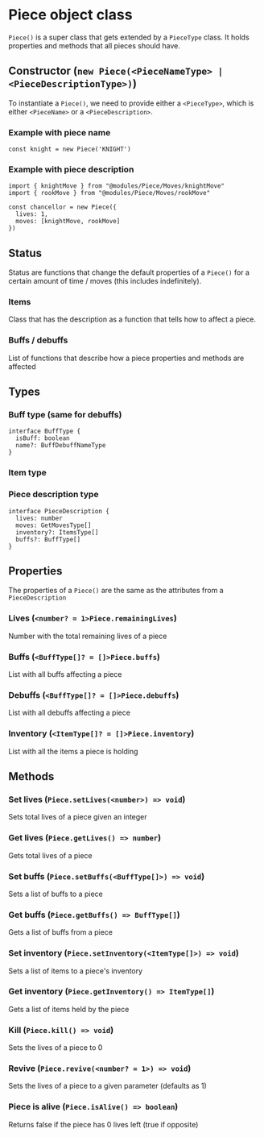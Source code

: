 # Piece object class
`Piece()` is a super class that gets extended by a `PieceType` class. It holds properties and methods that all pieces should have.
## Constructor (`new Piece(<PieceNameType> | <PieceDescriptionType>)`)
To instantiate a `Piece()`, we need to provide either a `<PieceType>`, which is either `<PieceName>` or a `<PieceDescription>`.

### Example with piece name
```
const knight = new Piece('KNIGHT')
```
### Example with piece description
```
import { knightMove } from "@modules/Piece/Moves/knightMove"
import { rookMove } from "@modules/Piece/Moves/rookMove"

const chancellor = new Piece({
  lives: 1,
  moves: [knightMove, rookMove]
})
```

## Status
Status are functions that change the default properties of a `Piece()` for a certain amount of time / moves (this includes indefinitely).

### Items
Class that has the description as a function that tells how to affect a piece.
### Buffs / debuffs
List of functions that describe how a piece properties and methods are affected

## Types

### Buff type (same for debuffs)
```
interface BuffType {
  isBuff: boolean
  name?: BuffDebuffNameType
}
```
### Item type

### Piece description type
```
interface PieceDescription {
  lives: number
  moves: GetMovesType[]
  inventory?: ItemsType[]
  buffs?: BuffType[]
}
```
## Properties
The properties of a `Piece()` are the same as the attributes from a `PieceDescription`

### Lives (`<number? = 1>Piece.remainingLives`)
Number with the total remaining lives of a piece
### Buffs (`<BuffType[]? = []>Piece.buffs`)
List with all buffs affecting a piece
### Debuffs (`<BuffType[]? = []>Piece.debuffs`)
List with all debuffs affecting a piece
### Inventory (`<ItemType[]? = []>Piece.inventory`)
List with all the items a piece is holding

## Methods

### Set lives (`Piece.setLives(<number>) => void`)
Sets total lives of a piece given an integer
### Get lives (`Piece.getLives() => number`)
Gets total lives of a piece
### Set buffs (`Piece.setBuffs(<BuffType[]>) => void`)
Sets a list of buffs to a piece
### Get buffs (`Piece.getBuffs() => BuffType[]`)
Gets a list of buffs from a piece
### Set inventory (`Piece.setInventory(<ItemType[]>) => void`)
Sets a list of items to a piece's inventory
### Get inventory (`Piece.getInventory() => ItemType[]`)
Gets a list of items held by the piece
### Kill (`Piece.kill() => void`)
Sets the lives of a piece to 0
### Revive (`Piece.revive(<number? = 1>) => void`)
Sets the lives of a piece to a given parameter (defaults as 1)
### Piece is alive (`Piece.isAlive() => boolean`)
Returns false if the piece has 0 lives left (true if opposite)